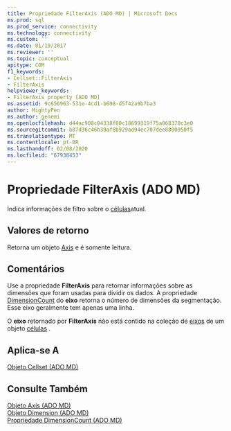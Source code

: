 ```yaml
---
title: Propriedade FilterAxis (ADO MD) | Microsoft Docs
ms.prod: sql
ms.prod_service: connectivity
ms.technology: connectivity
ms.custom: ''
ms.date: 01/19/2017
ms.reviewer: ''
ms.topic: conceptual
apitype: COM
f1_keywords:
- Cellset::FilterAxis
- FilterAxis
helpviewer_keywords:
- FilterAxis property [ADO MD]
ms.assetid: 9c656963-531e-4cd1-b698-d5f42a9b7ba3
author: MightyPen
ms.author: genemi
ms.openlocfilehash: d44ac908c04338f80c18699319f75a068370c3e0
ms.sourcegitcommit: b87d36c46b39af8b929ad94ec707dee8800950f5
ms.translationtype: MT
ms.contentlocale: pt-BR
ms.lasthandoff: 02/08/2020
ms.locfileid: "67938453"
---
```

# <a name="filteraxis-property-ado-md"></a>Propriedade FilterAxis (ADO MD)
Indica informações de filtro sobre o [células](../../../ado/reference/ado-md-api/cellset-object-ado-md.md)atual.  
  
## <a name="return-values"></a>Valores de retorno  
 Retorna um objeto [Axis](../../../ado/reference/ado-md-api/axis-object-ado-md.md) e é somente leitura.  
  
## <a name="remarks"></a>Comentários  
 Use a propriedade **FilterAxis** para retornar informações sobre as dimensões que foram usadas para dividir os dados. A propriedade [DimensionCount](../../../ado/reference/ado-md-api/dimensioncount-property-ado-md.md) do **eixo** retorna o número de dimensões da segmentação. Esse eixo geralmente tem apenas uma linha.  
  
 O **eixo** retornado por **FilterAxis** não está contido na coleção de [eixos](../../../ado/reference/ado-md-api/axes-collection-ado-md.md) de um objeto [células](../../../ado/reference/ado-md-api/cellset-object-ado-md.md) .  
  
## <a name="applies-to"></a>Aplica-se A  
 [Objeto Cellset (ADO MD)](../../../ado/reference/ado-md-api/cellset-object-ado-md.md)  
  
## <a name="see-also"></a>Consulte Também  
 [Objeto Axis (ADO MD)](../../../ado/reference/ado-md-api/axis-object-ado-md.md)   
 [Objeto Dimension (ADO MD)](../../../ado/reference/ado-md-api/dimension-object-ado-md.md)   
 [Propriedade DimensionCount (ADO MD)](../../../ado/reference/ado-md-api/dimensioncount-property-ado-md.md)
